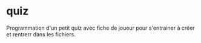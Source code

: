 # quiz

Programmation d'un petit quiz avec fiche de joueur pour s'entrainer à créer et rentrerr dans les fichiers.

